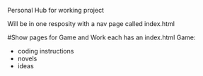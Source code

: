 Personal Hub for working project

Will be in one resposity with a nav page called index.html

#Show pages for Game and Work each has an index.html
Game:
 + coding instructions
 + novels
 + ideas
